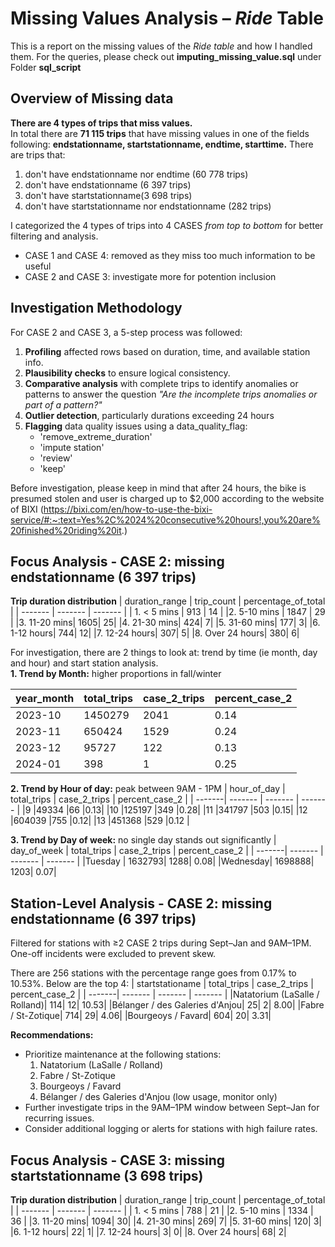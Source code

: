 # Missing Values Analysis – _Ride_ Table
This is a report on the missing values of the *Ride table* and how I handled them. For the queries, please check out **imputing_missing_value.sql** under Folder **sql_script**


## Overview of Missing data
**There are 4 types of trips that miss values.**\
In total there are **71 115 trips** that have missing values in one of the fields following: **endstationname, startstationname, endtime, starttime.**
There are trips that:
1. don't have endstationname nor endtime (60 778 trips)
2. don't have endstationname (6 397 trips)
3. don't have startstationname(3 698 trips)
4. don't have startstationname nor endstationname (282 trips)


I categorized the 4 types of trips into 4 CASES *from top to bottom* for better filtering and analysis. 
+ CASE 1 and CASE 4: removed as they miss too much information to be useful
+ CASE 2 and CASE 3: investigate more for potention inclusion

## Investigation Methodology
For CASE 2 and CASE 3, a 5-step process was followed:
1. __Profiling__ affected rows based on duration, time, and available station info.
2. __Plausibility checks__ to ensure logical consistency.
3. __Comparative analysis__ with complete trips to identify anomalies or patterns to answer the question *"Are the incomplete trips anomalies or part of a pattern?"*
4. __Outlier detection__, particularly durations exceeding 24 hours 
5. __Flagging__ data quality issues using a data_quality_flag:
   * 'remove_extreme_duration'
   * 'impute station'
   * 'review'
   * 'keep'


Before investigation, please keep in mind that after 24 hours, the bike is presumed stolen and user is charged up to $2,000 according to the website of BIXI (https://bixi.com/en/how-to-use-the-bixi-service/#:~:text=Yes%2C%2024%20consecutive%20hours!,you%20are%20finished%20riding%20it.)

## Focus Analysis - CASE 2: missing endstationname (6 397 trips)
__Trip duration distribution__
| duration_range | trip_count |	percentage_of_total |
| ------- | ------- |	------- |
| 1. < 5 mins | 913 |	14 |
|2. 5-10 mins |	1847 |	29 |
|3. 11-20 mins|	1605|	25|
|4. 21-30 mins|	424|	7|
|5. 31-60 mins|	177|	3|
|6. 1-12 hours|	744|	12|
|7. 12-24 hours|	307|	5|
|8. Over 24 hours|	380|	6|

For investigation, there are 2 things to look at: trend by time (ie month, day and hour) and start station analysis.\
**1. Trend by Month:** higher proportions in fall/winter

| year_month | total_trips | case_2_trips | percent_case_2 |
| -------| ------- | ------- | ------- |
|2023-10|	1450279|	2041|	0.14|
|2023-11|	650424|	1529|	0.24|
|2023-12|	95727|	122|	0.13|
|2024-01|	398|	1|	0.25|

**2. Trend by Hour of day:** peak between 9AM - 1PM
| hour_of_day | total_trips | case_2_trips | percent_case_2 |
| -------| ------- | ------- | ------- |
|9	|49334	|66	|0.13|
|10	|125197	|349	|0.28|
|11	|341797	|503	|0.15|
|12	|604039	|755	|0.12|
|13	|451368	|529	|0.12 |

**3. Trend by Day of week:** no single day stands out significantly
| day_of_week | total_trips | case_2_trips | percent_case_2 |
| -------| ------- | ------- | ------- |
|Tuesday  |	1632793|	1288|	0.08|
|Wednesday|	1698888|	1203|	0.07|

## Station-Level Analysis - CASE 2: missing endstationname (6 397 trips)
Filtered for stations with ≥2 CASE 2 trips during Sept–Jan and 9AM–1PM. One-off incidents were excluded to prevent skew.

There are 256 stations with the percentage range goes from 0.17% to 10.53%. Below are the top 4:
| startstationame | total_trips | case_2_trips | percent_case_2 |
| -------| ------- | ------- | ------- |
|Natatorium (LaSalle / Rolland)|	114|	12|	10.53|
|Bélanger / des Galeries d'Anjou|	25|	2|	8.00|
|Fabre / St-Zotique|	714|	29|	4.06|
|Bourgeoys / Favard|	604|	20|	3.31|

**Recommendations:** 
- Prioritize maintenance at the following stations: 
   1. Natatorium (LaSalle / Rolland)
   2. Fabre / St-Zotique
   3. Bourgeoys / Favard
   4. Bélanger / des Galeries d'Anjou (low usage, monitor only)
- Further investigate trips in the 9AM–1PM window between Sept–Jan for recurring issues.
- Consider additional logging or alerts for stations with high failure rates.

## Focus Analysis - CASE 3: missing startstationname (3 698 trips)
__Trip duration distribution__
| duration_range | trip_count |	percentage_of_total |
| ------- | ------- |	------- |
| 1. < 5 mins | 788 |	21 |
|2. 5-10 mins |	1334 |	36 |
|3. 11-20 mins|	1094|	30|
|4. 21-30 mins|	269|	7|
|5. 31-60 mins|	120|	3|
|6. 1-12 hours|	22|	1|
|7. 12-24 hours|	3|	0|
|8. Over 24 hours|	68|	2|

